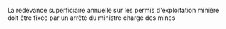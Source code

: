 La redevance superficiaire annuelle sur les permis
d'exploitation minière doit être fixée par un arrêté du ministre chargé
des mines
